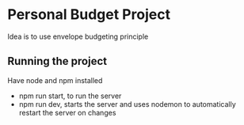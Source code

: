 # Personal Budget Project

Idea is to use envelope budgeting principle 

## Running the project
Have node and npm installed
- npm run start, to run the server
- npm run dev, starts the server and uses nodemon to automatically restart the server on changes
